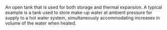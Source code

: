 An open tank that is used for both storage and thermal expansion. A typical example is a tank used to store make-up water at ambient pressure for supply to a hot water system, simultaneously accommodating increases in volume of the water when heated.
